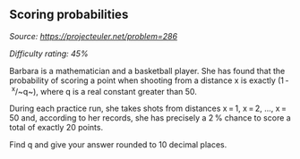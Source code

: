 Scoring probabilities
---------------------

*Source: https://projecteuler.net/problem=286*


*Difficulty rating: 45%*

Barbara is a mathematician and a basketball player. She has found that
the probability of scoring a point when shooting from a distance x is
exactly (1 - <sup>x</sup>/~q~), where q is a real constant greater than 50.

During each practice run, she takes shots from distances x = 1, x = 2,
..., x = 50 and, according to her records, she has precisely a 2 %
chance to score a total of exactly 20 points.

Find q and give your answer rounded to 10 decimal places.
